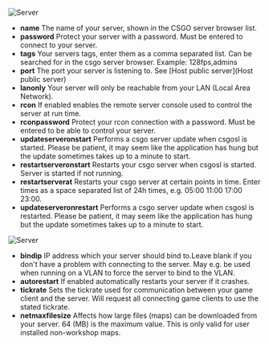 ![Server](https://raw.githubusercontent.com/wiki/lenosisnickerboa/csgosl/pics/config-page-server1.jpg)

* **name** The name of your server, shown in the CSGO server browser list. 
* **password** Protect your server with a password. Must be entered to connect to your server.
* **tags** Your servers tags, enter them as a comma separated list. Can be searched for in the csgo server browser. Example: 128fps,admins
* **port** The port your server is listening to. See [Host public server](Host public server)
* **lanonly** Your server will only be reachable from your LAN (Local Area Network).
* **rcon** If enabled enables the remote server console used to control the server at run time.
* **rconpassword** Protect your rcon connection with a password. Must be entered to be able to control your server.
* **updateserveronstart** Performs a csgo server update when csgosl is started. Please be patient, it may seem like the application has hung but the update sometimes takes up to a minute to start.
* **restartserveronstart** Restarts your csgo server when csgosl is started. Server is started if not running.
* **restartserverat** Restarts your csgo server at certain points in time. Enter times as a space separated list of 24h times, e.g. 05:00 11:00 17:00 23:00.
* **updateserveronrestart** Performs a csgo server update when csgosl is restarted. Please be patient, it may seem like the application has hung but the update sometimes takes up to a minute to start.

![Server](https://raw.githubusercontent.com/wiki/lenosisnickerboa/csgosl/pics/config-page-server2.jpg)
* **bindip** IP address which your server should bind to.Leave blank if you don't have a problem with connecting to the server. May e.g. be used when running on a VLAN to force the server to bind to the VLAN.
* **autorestart** If enabled automatically restarts your server if it crashes.
* **tickrate** Sets the tickrate used for communication between your game client and the server. Will request all connecting game clients to use the stated tickrate.
* **netmaxfilesize** Affects how large files (maps) can be downloaded from your server. 64 (MB) is the maximum value. This is only valid for user installed non-workshop maps.
